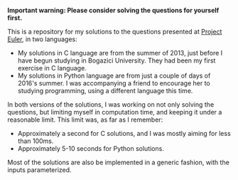 **Important warning: Please consider solving the questions for yourself first.**

This is a repository for my solutions to the questions presented at [Project Euler](https://projecteuler.net/), in two languages:

- My solutions in C language are from the summer of 2013, just before I have begun studying in Bogazici University. They had been my first exercise in C language.
- My solutions in Python language are from just a couple of days of 2016's summer. I was accompanying a friend to encourage her to studying programming, using a different language this time.

In both versions of the solutions, I was working on not only solving the questions, but limiting myself in computation time, and keeping it under a reasonable limit. This limit was, as far as I remember:

- Approximately a second for C solutions, and I was mostly aiming for less than 100ms.
- Approximately 5-10 seconds for Python solutions.

Most of the solutions are also be implemented in a generic fashion, with the inputs parameterized.

